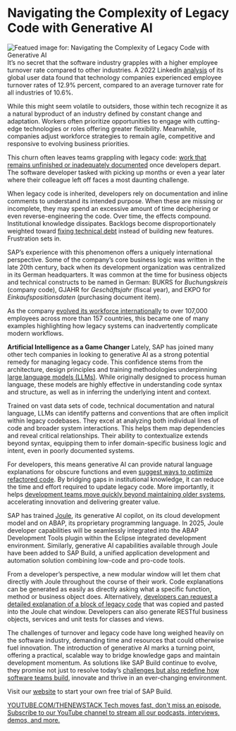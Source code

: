 # Navigating the Complexity of Legacy Code with Generative AI
![Featued image for: Navigating the Complexity of Legacy Code with Generative AI](https://cdn.thenewstack.io/media/2024/12/f91d08d3-legacy-1024x576.jpg)
It’s no secret that the software industry grapples with a higher employee turnover rate compared to other industries. A 2022 LinkedIn [analysis](https://www.linkedin.com/business/talent/blog/talent-strategy/industries-with-the-highest-turnover-rates) of its global user data found that technology companies experienced employee turnover rates of 12.9% percent, compared to an average turnover rate for all industries of 10.6%.

While this might seem volatile to outsiders, those within tech recognize it as a natural byproduct of an industry defined by constant change and adaptation. Workers often prioritize opportunities to engage with cutting-edge technologies or roles offering greater flexibility. Meanwhile, companies adjust workforce strategies to remain agile, competitive and responsive to evolving business priorities.

This churn often leaves teams grappling with legacy code: [work that remains unfinished or inadequately documented](https://thenewstack.io/using-ai-to-help-developers-work-with-regular-expressions/) once developers depart. The software developer tasked with picking up months or even a year later where their colleague left off faces a most daunting challenge.

When legacy code is inherited, developers rely on documentation and inline comments to understand its intended purpose. When these are missing or incomplete, they may spend an excessive amount of time deciphering or even reverse-engineering the code. Over time, the effects compound. Institutional knowledge dissipates. Backlogs become disproportionately weighted toward [fixing technical debt](https://thenewstack.io/how-to-persuade-your-organization-to-pay-down-technical-debt/) instead of building new features. Frustration sets in.

SAP’s experience with this phenomenon offers a uniquely international perspective. Some of the company’s core business logic was written in the late 20th century, back when its development organization was centralized in its German headquarters. It was common at the time for business objects and technical constructs to be named in German: BUKRS for *Buchungskreis* (company code), GJAHR for *Geschäftsjahr* (fiscal year), and EKPO for *Einkaufspositionsdaten* (purchasing document item).

As the company [evolved its workforce internationally](https://www.sap.com/canada/about/company.html) to over 107,000 employees across more than 157 countries, this became one of many examples highlighting how legacy systems can inadvertently complicate modern workflows.

**Artificial Intelligence as a Game Changer**
Lately, SAP has joined many other tech companies in looking to generative AI as a strong potential remedy for managing legacy code. This confidence stems from the architecture, design principles and training methodologies underpinning [large language models (LLMs)](https://thenewstack.io/llm/). While originally designed to process human language, these models are highly effective in understanding code syntax and structure, as well as in inferring the underlying intent and context.

Trained on vast data sets of code, technical documentation and natural language, LLMs can identify patterns and conventions that are often implicit within legacy codebases. They excel at analyzing both individual lines of code and broader system interactions. This helps them map dependencies and reveal critical relationships. Their ability to contextualize extends beyond syntax, equipping them to infer domain-specific business logic and intent, even in poorly documented systems.

For developers, this means generative AI can provide natural language explanations for obscure functions and even [suggest ways to optimize refactored code](https://thenewstack.io/how-to-use-self-healing-code-to-reduce-technical-debt/). By bridging gaps in institutional knowledge, it can reduce the time and effort required to update legacy code. More importantly, it helps [development teams move quickly beyond maintaining older systems](https://thenewstack.io/ai-code-assistants-are-moving-beyond-auto-complete-heres-whats-next/), accelerating innovation and delivering greater value.

SAP has trained [Joule](https://thenewstack.io/ai-agents-and-co-pilots-sap-introduces-deeper-integrations/), its generative AI copilot, on its cloud development model and on ABAP, its proprietary programming language. In 2025, Joule developer capabilities will be seamlessly integrated into the ABAP Development Tools plugin within the Eclipse integrated development environment. Similarly, generative AI capabilities available through Joule have been added to SAP Build, a unified application development and automation solution combining low-code and pro-code tools.

From a developer’s perspective, a new modular window will let them chat directly with Joule throughout the course of their work. Code explanations can be generated as easily as directly asking what a specific function, method or business object does. Alternatively, [developers can request a detailed explanation of a block of legacy code](https://thenewstack.io/the-machine-learning-building-blocks-developers-require-to-do-mlops/) that was copied and pasted into the Joule chat window. Developers can also generate RESTful business objects, services and unit tests for classes and views.

The challenges of turnover and legacy code have long weighed heavily on the software industry, demanding time and resources that could otherwise fuel innovation. The introduction of generative AI marks a turning point, offering a practical, scalable way to bridge knowledge gaps and maintain development momentum. As solutions like SAP Build continue to evolve, they promise not just to resolve today’s [challenges but also redefine how software teams build](https://thenewstack.io/a-quantum-challenge-building-a-skilled-workforce/), innovate and thrive in an ever-changing environment.

Visit our [website](https://www.sap.com/canada/products/technology-platform/build/trial.html) to start your own free trial of SAP Build.

[
YOUTUBE.COM/THENEWSTACK
Tech moves fast, don't miss an episode. Subscribe to our YouTube
channel to stream all our podcasts, interviews, demos, and more.
](https://youtube.com/thenewstack?sub_confirmation=1)